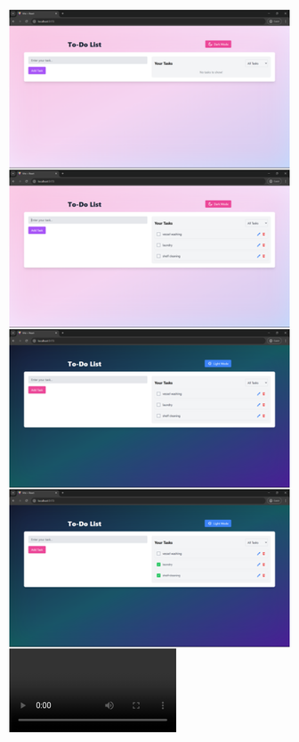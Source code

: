 ![alt text](image.png)
![alt text](image-1.png)
![alt text](image-2.png)
![alt text](image-3.png)
<video controls src="20241130-0655-45.2343139.mp4" title="Title"></video>